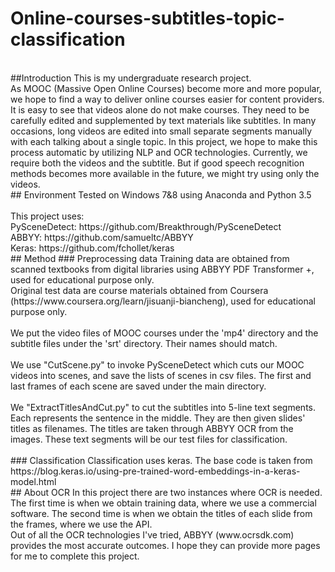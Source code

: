 # Online-courses-subtitles-topic-classification
<br>
##Introduction
This is my undergraduate research project.<br>
As MOOC (Massive Open Online Courses) become more and more popular, we hope to find a way to deliver online courses easier for content providers. It is easy to see that videos alone do not make courses. They need to be carefully edited and supplemented by text materials like subtitles. In many occasions, long videos are edited into small separate segments manually with each talking about a single topic. In this project, we hope to make this process automatic by utilizing NLP and OCR technologies. Currently, we require both the videos and the subtitle. But if good speech recognition methods becomes more available in the future, we might try using only the videos. <br>
## Environment
Tested on Windows 7&8 using Anaconda and Python 3.5<br>
<br>
This project uses:<br>
PySceneDetect: https://github.com/Breakthrough/PySceneDetect<br>
ABBYY: https://github.com/samueltc/ABBYY<br>
Keras: https://github.com/fchollet/keras<br>
## Method
### Preprocessing data
Training data are obtained from scanned textbooks from digital libraries using ABBYY PDF Transformer +, used for educational purpose only. <br>
Original test data are course materials obtained from Coursera (https://www.coursera.org/learn/jisuanji-biancheng), used for educational purpose only. <br>
<br>
We put the video files of MOOC courses under the 'mp4' directory and the subtitle files under the 'srt' directory. Their names should match. <br>
<br>
We use "CutScene.py" to invoke PySceneDetect which cuts our MOOC videos into scenes, and save the lists of scenes in csv files. The first and last frames of each scene are saved under the main directory. <br>
<br>
We "ExtractTitlesAndCut.py" to cut the subtitles into 5-line text segments. Each represents the sentence in the middle. They are then given slides' titles as filenames. The titles are taken through ABBYY OCR from the images. These text segments will be our test files for classification. <br> 
<br>
### Classification
Classification uses keras. The base code is taken from https://blog.keras.io/using-pre-trained-word-embeddings-in-a-keras-model.html<br>
## About OCR
In this project there are two instances where OCR is needed. The first time is when we obtain training data, where we use a commercial software. The second time is when we obtain the titles of each slide from the frames, where we use the API.<br>
Out of all the OCR technologies I've tried, ABBYY (www.ocrsdk.com) provides the most accurate outcomes. I hope they can provide more pages for me to complete this project.
